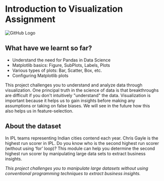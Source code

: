 # Introduction to Visualization Assignment
![GitHub Logo](https://s3.ap-south-1.amazonaws.com/greyatom-social/GreyAtom-logo.png)

## What have we learnt so far?
* Understand the need for Pandas in Data Science
* Matplotlib basics: Figure, SubPlots, Labels, Plots
* Various types of plots: Bar, Scatter, Box, etc.
* Configuring  Matplotlib plots

This project challenges you to understand and analyze data through visualization. One principal truth in the science of data is that breakthroughs are difficult if you don't intuitively "understand" the data. Visualization is important because it helps us to gain insights before making any assumptions or taking on false biases. We will see in the future how this also helps us in feature-selection.

## About the dataset
In IPL teams representing Indian cities contend each year. Chris Gayle is the highest run scorer in IPL. Do you know who is the second highest run scorer (without using ‘for’ loop)? This module can help you determine the second highest run scorer by manipulating large data sets to extract business insights.

*This project challenges you to manipulate large datasets without using conventional programming techniques to extract business insights.*
